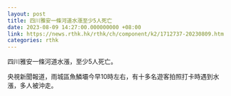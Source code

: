 ```yaml
---
layout: post
title: 四川雅安一條河道水漲至少5人死亡
date: 2023-08-09 14:27:00.000000000 +08:00
link: https://news.rthk.hk/rthk/ch/component/k2/1712737-20230809.htm
categories: rthk
---
```


四川雅安一條河道水漲，至少5人死亡。

央視新聞報道，雨城區魚鱗壩今早10時左右，有十多名遊客拍照打卡時遇到水漲，多人被沖走。
